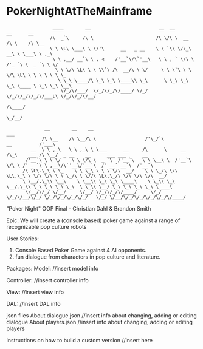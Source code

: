 # PokerNightAtTheMainframe
                     ____        __                         __  __              __      __             
                    /\  _`\     /\ \                       /\ \/\ \  __        /\ \    /\ \__          
                    \ \ \L\ \___\ \ \/'\      __   _ __    \ \ `\\ \/\_\     __\ \ \___\ \ ,_\         
                     \ \ ,__/ __`\ \ , <    /'__`\/\`'__\   \ \ , ` \/\ \  /'_ `\ \  _ `\ \ \/         
                      \ \ \/\ \L\ \ \ \\`\ /\  __/\ \ \/     \ \ \`\ \ \ \/\ \L\ \ \ \ \ \ \ \_        
                       \ \_\ \____/\ \_\ \_\ \____\\ \_\      \ \_\ \_\ \_\ \____ \ \_\ \_\ \__\       
                        \/_/\/___/  \/_/\/_/\/____/ \/_/       \/_/\/_/\/_/\/___L\ \/_/\/_/\/__/       
                                                                             /\____/                   
                                                                             \_/__/                    

                  __        __    __                                                    ___                                     
                 /\ \__    /\ \__/\ \                  /'\_/`\            __          /'___\                                    
             __  \ \ ,_\   \ \ ,_\ \ \___      __     /\      \     __   /\_\    ___ /\ \__/  _ __    __      ___ ___      __   
           /'__`\ \ \ \/    \ \ \/\ \  _ `\  /'__`\   \ \ \__\ \  /'__`\ \/\ \ /' _ `\ \ ,__\/\`'__\/'__`\  /' __` __`\  /'__`\ 
          /\ \L\.\_\ \ \_    \ \ \_\ \ \ \ \/\  __/    \ \ \_/\ \/\ \L\.\_\ \ \/\ \/\ \ \ \_/\ \ \//\ \L\.\_/\ \/\ \/\ \/\  __/ 
          \ \__/.\_\\ \__\    \ \__\\ \_\ \_\ \____\    \ \_\\ \_\ \__/.\_\\ \_\ \_\ \_\ \_\  \ \_\\ \__/.\_\ \_\ \_\ \_\ \____\
           \/__/\/_/ \/__/     \/__/ \/_/\/_/\/____/     \/_/ \/_/\/__/\/_/ \/_/\/_/\/_/\/_/   \/_/ \/__/\/_/\/_/\/_/\/_/\/____/




"Poker Night" OOP Final - Christian Dahl & Brandon Smith

Epic: We will create a (console based) poker game against a range of recognizable pop culture robots

User Stories:
  1. Console Based Poker Game against 4 AI opponents.
  2. fun dialogue from characters in pop culture and literature.

Packages:
  Model:
  //insert model info

  Controller:
  //insert controller info
  
  View:
  //insert view info
  
  DAL:
  //insert DAL info

json files
  About dialogue.json
  //insert info about changing, adding or editing dialogue
  About players.json
  //insert info about changing, adding or editing players
  
Instructions on how to build a custom version
//insert here


